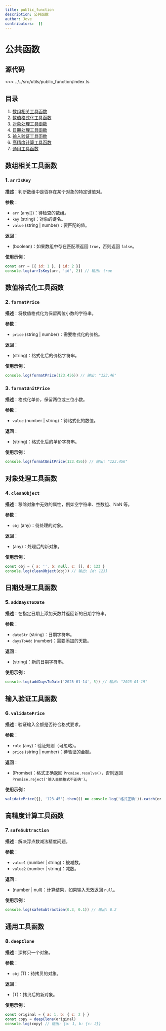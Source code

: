 ```yaml
---
title: public_function
description: 公共函数
author: Jove
contributors:  []
---
```


# 公共函数

## 源代码
<<< ../../src/utils/public_function/index.ts

## 目录

1. [数组相关工具函数](#数组相关工具函数)
2. [数值格式化工具函数](#数值格式化工具函数)
3. [对象处理工具函数](#对象处理工具函数)
4. [日期处理工具函数](#日期处理工具函数)
5. [输入验证工具函数](#输入验证工具函数)
6. [高精度计算工具函数](#高精度计算工具函数)
7. [通用工具函数](#通用工具函数)

## 数组相关工具函数

### 1. `arrIsKey`
**描述**：判断数组中是否存在某个对象的特定键值对。

**参数**：
- `arr` (any[])：待检查的数组。
- `key` (string)：对象的键名。
- `value` (string | number)：要匹配的值。

**返回**：
- (boolean)：如果数组中存在匹配项返回 `true`，否则返回 `false`。

**使用示例**：
```js
const arr = [{ id: 1 }, { id: 2 }]
console.log(arrIsKey(arr, 'id', 2)) // 输出: true
```

## 数值格式化工具函数

### 2. `formatPrice`
**描述**：将数值格式化为保留两位小数的字符串。

**参数**：
- `price` (string | number)：需要格式化的价格。

**返回**：
- (string)：格式化后的价格字符串。

**使用示例**：
```js
console.log(formatPrice(123.456)) // 输出: "123.46"
```

### 3. `formatUnitPrice`
**描述**：格式化单价，保留两位或三位小数。

**参数**：
- `value` (number | string)：待格式化的数值。

**返回**：
- (string)：格式化后的单价字符串。

**使用示例**：
```js
console.log(formatUnitPrice(123.456)) // 输出: "123.456"
```

## 对象处理工具函数

### 4. `cleanObject`
**描述**：移除对象中无效的属性，例如空字符串、空数组、NaN 等。

**参数**：
- `obj` (any)：待处理的对象。

**返回**：
- (any)：处理后的新对象。

**使用示例**：
```js
const obj = { a: '', b: null, c: [], d: 123 }
console.log(cleanObject(obj)) // 输出: {d: 123}
```

## 日期处理工具函数

### 5. `addDaysToDate`
**描述**：在指定日期上添加天数并返回新的日期字符串。

**参数**：
- `dateStr` (string)：日期字符串。
- `daysToAdd` (number)：需要添加的天数。

**返回**：
- (string)：新的日期字符串。

**使用示例**：
```js
console.log(addDaysToDate('2025-01-14', 5)) // 输出: "2025-01-19"
```

## 输入验证工具函数

### 6. `validatePrice`
**描述**：验证输入金额是否符合格式要求。

**参数**：
- `rule` (any)：验证规则（可忽略）。
- `price` (string | number)：待验证的金额。

**返回**：
- (Promise)：格式正确返回 `Promise.resolve()`，否则返回 `Promise.reject('输入金额格式不正确')`。

**使用示例**：
```js
validatePrice({}, '123.45').then(() => console.log('格式正确')).catch(err => console.log(err))
```

## 高精度计算工具函数

### 7. `safeSubtraction`
**描述**：解决浮点数减法精度问题。

**参数**：
- `value1` (number | string)：被减数。
- `value2` (number | string)：减数。

**返回**：
- (number | null)：计算结果，如果输入无效返回 `null`。

**使用示例**：
```js
console.log(safeSubtraction(0.3, 0.1)) // 输出: 0.2
```

## 通用工具函数

### 8. `deepClone`
**描述**：深拷贝一个对象。

**参数**：
- `obj` (T)：待拷贝的对象。

**返回**：
- (T)：拷贝后的新对象。

**使用示例**：
```js
const original = { a: 1, b: { c: 2 } }
const copy = deepClone(original)
console.log(copy) // 输出: {a: 1, b: {c: 2}}
```
